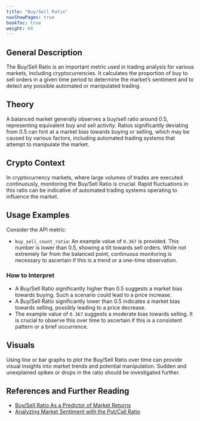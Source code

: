 ```yaml
---
title: "Buy/Sell Ratio"
navShowPages: true
bookToc: true
weight: 60
---
```


## General Description

The Buy/Sell Ratio is an important metric used in trading analysis for various markets, including cryptocurrencies. It calculates the proportion of buy to sell orders in a given time period to determine the market’s sentiment and to detect any possible automated or manipulated trading.

## Theory

A balanced market generally observes a buy/sell ratio around 0.5, representing equivalent buy and sell activity. Ratios significantly deviating from 0.5 can hint at a market bias towards buying or selling, which may be caused by various factors, including automated trading systems that attempt to manipulate the market.

## Crypto Context

In cryptocurrency markets, where large volumes of trades are executed continuously, monitoring the Buy/Sell Ratio is crucial. Rapid fluctuations in this ratio can be indicative of automated trading systems operating to influence the market.

## Usage Examples

Consider the API metric:

- `buy_sell_count_ratio`: An example value of `0.367` is provided. This number is lower than 0.5, showing a tilt towards sell orders. While not extremely far from the balanced point, continuous monitoring is necessary to ascertain if this is a trend or a one-time observation.

### How to Interpret

- A Buy/Sell Ratio significantly higher than 0.5 suggests a market bias towards buying. Such a scenario could lead to a price increase.
- A Buy/Sell Ratio significantly lower than 0.5 indicates a market bias towards selling, possibly leading to a price decrease.
- The example value of `0.367` suggests a moderate bias towards selling. It is crucial to observe this over time to ascertain if this is a consistent pattern or a brief occurrence.

## Visuals

Using line or bar graphs to plot the Buy/Sell Ratio over time can provide visual insights into market trends and potential manipulation. Sudden and unexplained spikes or drops in the ratio should be investigated further.

## References and Further Reading

- [Buy/Sell Ratio As a Predictor of Market Returns](https://www.aaii.com/journal/article/buy-sell-ratio-as-a-predictor-of-market-returns)
- [Analyzing Market Sentiment with the Put/Call Ratio](https://www.investopedia.com/articles/active-trading/051215/analyzing-market-sentiment-putcall-ratio.asp)
